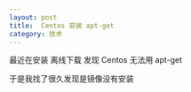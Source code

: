 ```yaml
---
layout: post
title:  Centos 安装 apt-get 
category: 技术 
---
```



最近在安装 离线下载 发现 Centos 无法用  apt-get 

于是我找了很久发现是镜像没有安装

<!--more-->
